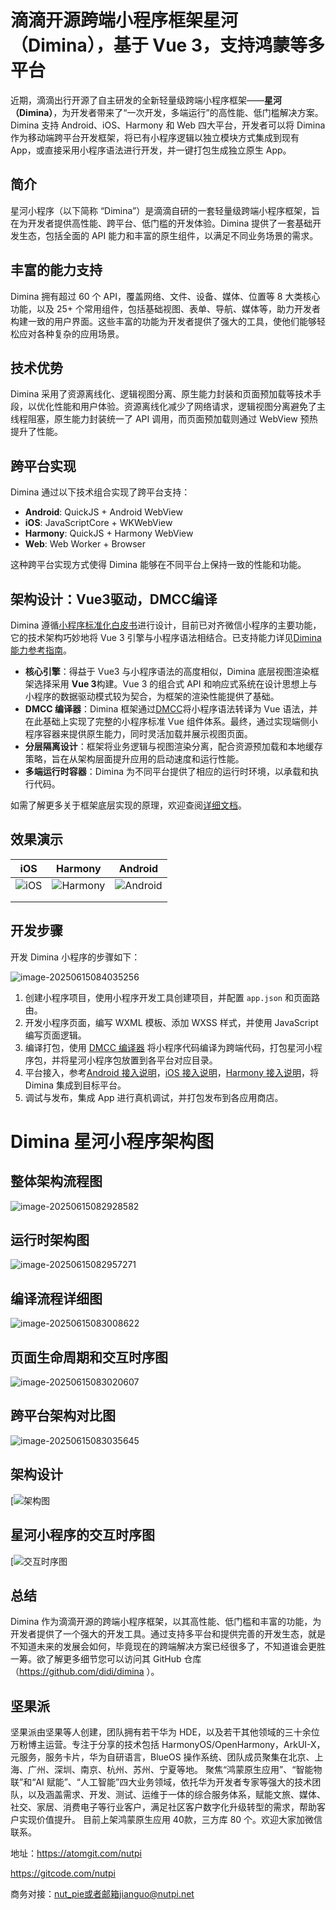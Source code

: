 # 滴滴开源跨端小程序框架星河（Dimina），基于 Vue 3，支持鸿蒙等多平台

近期，滴滴出行开源了自主研发的全新轻量级跨端小程序框架——**星河（Dimina）**，为开发者带来了“一次开发，多端运行”的高性能、低门槛解决方案。Dimina 支持 Android、iOS、Harmony 和 Web 四大平台，开发者可以将 Dimina 作为移动端跨平台开发框架，将已有小程序逻辑以独立模块方式集成到现有 App，或直接采用小程序语法进行开发，并一键打包生成独立原生 App。

## 简介

星河小程序（以下简称 “Dimina”）是滴滴自研的一套轻量级跨端小程序框架，旨在为开发者提供高性能、跨平台、低门槛的开发体验。Dimina 提供了一套基础开发生态，包括全面的 API 能力和丰富的原生组件，以满足不同业务场景的需求。

## 丰富的能力支持

Dimina 拥有超过 60 个 API，覆盖网络、文件、设备、媒体、位置等 8 大类核心功能，以及 25+ 个常用组件，包括基础视图、表单、导航、媒体等，助力开发者构建一致的用户界面。这些丰富的功能为开发者提供了强大的工具，使他们能够轻松应对各种复杂的应用场景。

## 技术优势

Dimina 采用了资源离线化、逻辑视图分离、原生能力封装和页面预加载等技术手段，以优化性能和用户体验。资源离线化减少了网络请求，逻辑视图分离避免了主线程阻塞，原生能力封装统一了 API 调用，而页面预加载则通过 WebView 预热提升了性能。

## 跨平台实现

Dimina 通过以下技术组合实现了跨平台支持：

- **Android**: QuickJS + Android WebView
- **iOS**: JavaScriptCore + WKWebView
- **Harmony**: QuickJS + Harmony WebView
- **Web**: Web Worker + Browser

这种跨平台实现方式使得 Dimina 能够在不同平台上保持一致的性能和功能。

## 架构设计：Vue3驱动，DMCC编译

Dimina 遵循[小程序标准化白皮书](https://www.w3.org/TR/mini-app-white-paper/)进行设计，目前已对齐微信小程序的主要功能，它的技术架构巧妙地将 Vue 3 引擎与小程序语法相结合。已支持能力详见[Dimina 能力参考指南](https://github.com/didi/dimina/blob/main/docs/API-Reference.md)。

- **核心引擎**：得益于 Vue3 与小程序语法的高度相似，Dimina 底层视图渲染框架选择采用 **Vue 3**构建。Vue 3 的组合式 API 和响应式系统在设计思想上与小程序的数据驱动模式较为契合，为框架的渲染性能提供了基础。
- **DMCC 编译器**：Dimina 框架通过[DMCC](https://github.com/didi/dimina/blob/main/fe/packages/compiler/README.md)将小程序语法转译为 Vue 语法，并在此基础上实现了完整的小程序标准 Vue 组件体系。最终，通过实现端侧小程序容器来提供原生能力，同时灵活加载并展示视图页面。
- **分层隔离设计**：框架将业务逻辑与视图渲染分离，配合资源预加载和本地缓存策略，旨在从架构层面提升应用的启动速度和运行性能。
- **多端运行时容器**：Dimina 为不同平台提供了相应的运行时环境，以承载和执行代码。

如需了解更多关于框架底层实现的原理，欢迎查阅[详细文档](https://github.com/didi/dimina/blob/main/docs/README.md)。

## 效果演示



| iOS                                                          | Harmony                                                      | Android                                                      |
| ------------------------------------------------------------ | ------------------------------------------------------------ | ------------------------------------------------------------ |
| ![iOS](https://nutpi-e41b.obs.cn-north-4.myhuaweicloud.com/ios.jpg) | ![Harmony](https://nutpi-e41b.obs.cn-north-4.myhuaweicloud.com/harmony.jpg) | ![Android](https://nutpi-e41b.obs.cn-north-4.myhuaweicloud.com/android.jpg) |
|                                                              |                                                              |                                                              |
|                                                              |                                                              |                                                              |



## 开发步骤

开发 Dimina 小程序的步骤如下：

![image-20250615084035256](https://nutpi-e41b.obs.cn-north-4.myhuaweicloud.com/image-20250615084035256.png)



1. 创建小程序项目，使用小程序开发工具创建项目，并配置 `app.json` 和页面路由。
2. 开发小程序页面，编写 WXML 模板、添加 WXSS 样式，并使用 JavaScript 编写页面逻辑。
3. 编译打包，使用  [DMCC 编译器](https://github.com/didi/dimina/blob/main/fe/packages/compiler/README.md) 将小程序代码编译为跨端代码，打包星河小程序包，并将星河小程序包放置到各平台对应目录。
4. 平台接入，参考[Android 接入说明](https://github.com/didi/dimina/blob/main/android/README.md)，[iOS 接入说明](https://github.com/didi/dimina/blob/main/iOS/README.md)，[Harmony 接入说明](https://github.com/didi/dimina/blob/main/harmony/dimina/README.md)，将 Dimina 集成到目标平台。
5. 调试与发布，集成 App 进行真机调试，并打包发布到各应用商店。

# Dimina 星河小程序架构图

## 整体架构流程图

![image-20250615082928582](https://nutpi-e41b.obs.cn-north-4.myhuaweicloud.com/image-20250615082928582.png)









## 运行时架构图

![image-20250615082957271](https://nutpi-e41b.obs.cn-north-4.myhuaweicloud.com/image-20250615082957271.png)

## 编译流程详细图

![image-20250615083008622](https://nutpi-e41b.obs.cn-north-4.myhuaweicloud.com/image-20250615083008622.png)

## 页面生命周期和交互时序图

![image-20250615083020607](https://nutpi-e41b.obs.cn-north-4.myhuaweicloud.com/image-20250615083020607.png)

## 跨平台架构对比图

![image-20250615083035645](https://nutpi-e41b.obs.cn-north-4.myhuaweicloud.com/image-20250615083035645.png)

## 架构设计



[![架构图](https://nutpi-e41b.obs.cn-north-4.myhuaweicloud.com/Architecture-Diagram.png)



## 星河小程序的交互时序图



[![交互时序图](https://nutpi-e41b.obs.cn-north-4.myhuaweicloud.com/Interactive-Sequence-Diagram.png)



## 总结

Dimina 作为滴滴开源的跨端小程序框架，以其高性能、低门槛和丰富的功能，为开发者提供了一个强大的开发工具。通过支持多平台和提供完善的开发生态，就是不知道未来的发展会如何，毕竟现在的跨端解决方案已经很多了，不知道谁会更胜一筹。欲了解更多细节您可以访问其 GitHub 仓库（https://github.com/didi/dimina ）。

## 坚果派

坚果派由坚果等人创建，团队拥有若干华为 HDE，以及若干其他领域的三十余位万粉博主运营。专注于分享的技术包括 HarmonyOS/OpenHarmony，ArkUI-X，元服务，服务卡片，华为自研语言，BlueOS 操作系统、团队成员聚集在北京、上海、广州、深圳、南京、杭州、苏州、宁夏等地。 聚焦“鸿蒙原生应用”、“智能物联”和“AI 赋能”、“人工智能”四大业务领域，依托华为开发者专家等强大的技术团队，以及涵盖需求、开发、测试、运维于一体的综合服务体系，赋能文旅、媒体、社交、家居、消费电子等行业客户，满足社区客户数字化升级转型的需求，帮助客户实现价值提升。 目前上架鸿蒙原生应用 40款，三方库 80 个。欢迎大家加微信联系。

地址：https://atomgit.com/nutpi

https://gitcode.com/nutpi

商务对接：nut_pie或者邮箱jianguo@nutpi.net

